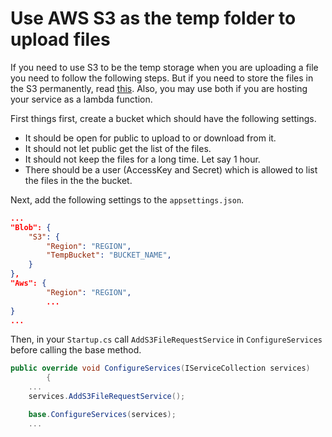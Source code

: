 ﻿# Use AWS S3 as the temp folder to upload files

If you need to use S3 to be the temp storage when you are uploading a file you need to follow the following steps. But if you need to store the files in the S3 permanently, read [this](/Entities/Blob.md). Also, you may use both if you are hosting your service as a lambda function.

First things first, create a bucket which should have the following settings.
- It should be open for public to upload to or download from it.
- It should not let public get the list of the files.
- It should not keep the files for a long time. Let say 1 hour.
- There should be a user (AccessKey and Secret) which is allowed to list the files in the the bucket.

Next, add the following settings to the `appsettings.json`.
```json
...
"Blob": {
    "S3": {
        "Region": "REGION",
        "TempBucket": "BUCKET_NAME",
    }
},
"Aws": {    
        "Region": "REGION",
        ...
}
...
```
Then, in your `Startup.cs` call `AddS3FileRequestService` in `ConfigureServices` before calling the base method.
```csharp
public override void ConfigureServices(IServiceCollection services)
        {
    ...
    services.AddS3FileRequestService();

    base.ConfigureServices(services);
    ...
```
